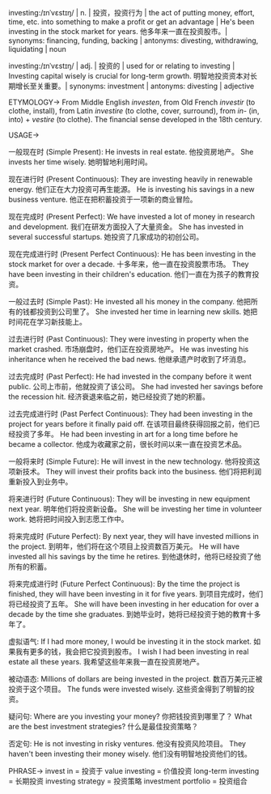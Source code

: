 investing:/ɪnˈvɛstɪŋ/ | n. | 投资，投资行为 | the act of putting money, effort, time, etc. into something to make a profit or get an advantage |  He's been investing in the stock market for years. 他多年来一直在投资股市。| synonyms: financing, funding, backing | antonyms: divesting, withdrawing, liquidating | noun

investing:/ɪnˈvɛstɪŋ/ | adj. | 投资的 | used for or relating to investing | Investing capital wisely is crucial for long-term growth.  明智地投资资本对长期增长至关重要。| synonyms: investment | antonyms: divesting | adjective


ETYMOLOGY->
From Middle English *investen*, from Old French *investir* (to clothe, install), from Latin *investire* (to clothe, cover, surround), from *in-* (in, into) + *vestire* (to clothe). The financial sense developed in the 18th century.

USAGE->

一般现在时 (Simple Present):
He invests in real estate.  他投资房地产。
She invests her time wisely. 她明智地利用时间。

现在进行时 (Present Continuous):
They are investing heavily in renewable energy. 他们正在大力投资可再生能源。
He is investing his savings in a new business venture. 他正在把积蓄投资于一项新的商业冒险。

现在完成时 (Present Perfect):
We have invested a lot of money in research and development. 我们在研发方面投入了大量资金。
She has invested in several successful startups. 她投资了几家成功的初创公司。

现在完成进行时 (Present Perfect Continuous):
He has been investing in the stock market for over a decade.  十多年来，他一直在投资股票市场。
They have been investing in their children's education.  他们一直在为孩子的教育投资。

一般过去时 (Simple Past):
He invested all his money in the company.  他把所有的钱都投资到公司里了。
She invested her time in learning new skills.  她把时间花在学习新技能上。

过去进行时 (Past Continuous):
They were investing in property when the market crashed.  市场崩盘时，他们正在投资房地产。
He was investing his inheritance when he received the bad news.  他继承遗产时收到了坏消息。

过去完成时 (Past Perfect):
He had invested in the company before it went public.  公司上市前，他就投资了该公司。
She had invested her savings before the recession hit.  经济衰退来临之前，她已经投资了她的积蓄。

过去完成进行时 (Past Perfect Continuous):
They had been investing in the project for years before it finally paid off.  在该项目最终获得回报之前，他们已经投资了多年。
He had been investing in art for a long time before he became a collector. 他成为收藏家之前，很长时间以来一直在投资艺术品。


一般将来时 (Simple Future):
He will invest in the new technology. 他将投资这项新技术。
They will invest their profits back into the business.  他们将把利润重新投入到业务中。

将来进行时 (Future Continuous):
They will be investing in new equipment next year. 明年他们将投资新设备。
She will be investing her time in volunteer work.  她将把时间投入到志愿工作中。

将来完成时 (Future Perfect):
By next year, they will have invested millions in the project. 到明年，他们将在这个项目上投资数百万美元。
He will have invested all his savings by the time he retires. 到他退休时，他将已经投资了他所有的积蓄。

将来完成进行时 (Future Perfect Continuous):
By the time the project is finished, they will have been investing in it for five years.  到项目完成时，他们将已经投资了五年。
She will have been investing in her education for over a decade by the time she graduates. 到她毕业时，她将已经投资于她的教育十多年了。

虚拟语气:
If I had more money, I would be investing it in the stock market. 如果我有更多的钱，我会把它投资到股市。
I wish I had been investing in real estate all these years. 我希望这些年来我一直在投资房地产。

被动语态:
Millions of dollars are being invested in the project.  数百万美元正被投资于这个项目。
The funds were invested wisely.  这些资金得到了明智的投资。


疑问句:
Where are you investing your money? 你把钱投资到哪里了？
What are the best investment strategies?  什么是最佳投资策略？


否定句:
He is not investing in risky ventures.  他没有投资风险项目。
They haven't been investing their money wisely.  他们没有明智地投资他们的钱。


PHRASE->
invest in = 投资于
value investing = 价值投资
long-term investing = 长期投资
investing strategy = 投资策略
investment portfolio = 投资组合
